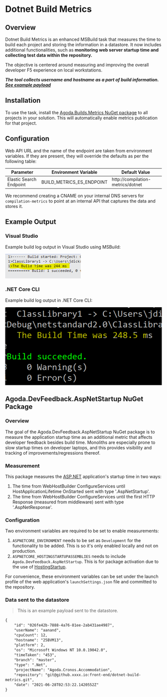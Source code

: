 # Dotnet Build Metrics

## Overview

Dotnet Build Metrics is an enhanced MSBuild task that measures the time to build each project and storing the information in a datastore. 
It now includes additional functionalities, such as **monitoring web server startup time and collecting test data within the repository.**

The objective is centered around measuring and improving the overall developer F5 experience on local workstations.

**_The tool collects username and hostname as a part of build information. [See example payload](#data-sent-to-the-datastore)_**

## Installation

To use the task, install the [Agoda.Builds.Metrics NuGet package](https://www.nuget.org/packages/Agoda.Builds.Metrics) to all projects in your solution. This will automatically enable metrics publication for that project.

## Configuration

Web API URL and the name of the endpoint are taken from environment variables. If they are present, they will override the defaults as per the following table:

| Parameter | Environment Variable | Default Value |
| --- | --- | --- |
| Elastic Search Endpoint | BUILD_METRICS_ES_ENDPOINT | http://compilation-metrics/dotnet |

We recommend creating a CNAME on your internal DNS servers for `compilation-metrics` to point at an internal API that captures the data and stores it.

## Example Output

### Visual Studio

Example build log output in Visual Studio using MSBuild:

![](doc/img/VSBuildOutput.PNG)

### .NET Core CLI

Example build log output in .NET Core CLI:

![](doc/img/DotnetCLIBuildTimeOutput.PNG)

## Agoda.DevFeedback.AspNetStartup NuGet Package

### Overview

The goal of the Agoda.DevFeedback.AspNetStartup NuGet package is to measure the application startup time as an additional metric that affects developer feedback besides build time. Monoliths are especially prone to slow startup times on developer laptops, and this provides visibility and tracking of improvements/regressions thereof.

### Measurement

This package measures the [ASP.NET](http://asp.net/) application's startup time in two ways:

1. The time from WebHostBuilder ConfigureServices until HostApplicationLifetime OnStarted sent with type '.AspNetStartup'.
2. The time from WebHostBuilder ConfigureServices until the first HTTP Response (measured from middleware) sent with type '.AspNetResponse'.

### Configuration

Two environment variables are required to be set to enable measurements:

1. `ASPNETCORE_ENVIRONMENT` needs to be set as `Development` for the functionality to be added. This is so it's only enabled locally and not on production.
2. `ASPNETCORE_HOSTINGSTARTUPASSEMBLIES` needs to include `Agoda.DevFeedback.AspNetStartup`. This is for package activation due to the use of [HostingStartup](https://learn.microsoft.com/en-us/dotnet/api/microsoft.aspnetcore.hosting.hostingstartupattribute?view=aspnetcore-6.0).

For convenience, these environment variables can be set under the launch profile of the web application's `launchSettings.json` file and committed to the repository.

### Data sent to the datastore
> This is an example payload sent to the datastore.

```
{
    "id": "026fe42b-7888-4a76-81ee-2ab431ae4987",
    "userName": "aanand",
    "cpuCount": 12,
    "hostname": "25BVM13",
    "platform": 2,
    "os": "Microsoft Windows NT 10.0.19042.0",
    "timeTaken": "453",
    "branch": "master",
    "type": ".Net",
    "projectName": "Agoda.Cronos.Accommodation",
    "repository": "git@github.xxxx.io:front-end/dotnet-build-metrics.git",
    "date": "2021-06-28T02:53:22.1420552Z"
}
```
